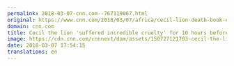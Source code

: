 ```yaml
---
permalink: 2018-03-07-cnn.com--767119067.html
original: https://www.cnn.com/2018/03/07/africa/cecil-lion-death-book-excerpt-trnd/index.html
domain: cnn.com
title: Cecil the lion 'suffered incredible cruelty' for 10 hours before he died, a new book claims
image: https://cdn.cnn.com/cnnnext/dam/assets/150727121703-cecil-the-lion-1-super-tease.png
date: 2018-03-07 17:54:15
translations: en
---
```


